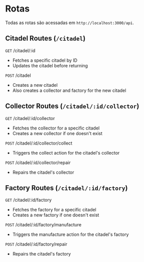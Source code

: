 # Rotas

Todas as rotas são acessadas em `http://localhost:3000/api`.

## Citadel Routes (`/citadel`)

`GET` /citadel/:id

- Fetches a specific citadel by ID
- Updates the citadel before returning

`POST` /citadel

- Creates a new citadel
- Also creates a collector and factory for the new citadel

## Collector Routes (`/citadel/:id/collector`)

`GET` /citadel/:id/collector

- Fetches the collector for a specific citadel
- Creates a new collector if one doesn't exist

`POST` /citadel/:id/collector/collect

- Triggers the collect action for the citadel's collector

`POST` /citadel/:id/collector/repair

- Repairs the citadel's collector

## Factory Routes (`/citadel/:id/factory`)

`GET` /citadel/:id/factory

- Fetches the factory for a specific citadel
- Creates a new factory if one doesn't exist

`POST` /citadel/:id/factory/manufacture

- Triggers the manufacture action for the citadel's factory

`POST` /citadel/:id/factory/repair

- Repairs the citadel's factory
